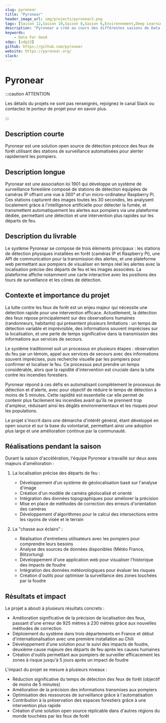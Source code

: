 ```yaml
---
slug: pyronear
title: "Pyronear"
header_image_url: img/projects/pyronear2.png
tags: [Saison 12,Saison 10,Saison 8,Saison 6,Environnement,Deep Learning,API,Computer Vision,Rasberry Pi,Dashboarding,Predictive modeling,Web development,Data aggregation,sdg13]
description: "Pyronear a créé au cours des différentes saisons de Data For Good un prototype pour détecter les départs d'incendie dans les forêts"
keywords:
    - Data For Good
sdgs: [sdg13]
github: https://github.com/pyronear
website: https://pyronear.org/
slack: 
---
```


# Pyronear

:::caution ATTENTION

Les détails du projets ne sont pas renseignés, rejoignez le canal Slack ou contactez le porteur de projet pour en savoir plus.

:::

## Description courte
Pyronear est une solution open source de détection précoce des feux de forêt utilisant des stations de surveillance automatisées pour alerter rapidement les pompiers.

## Description longue
Pyronear est une association loi 1901 qui développe un système de surveillance forestière composé de stations de détection équipées de caméras IP offrant une vue à 360° et d'un micro-ordinateur Raspberry Pi. Ces stations capturent des images toutes les 30 secondes, les analysent localement grâce à l'intelligence artificielle pour détecter la fumée, et transmettent automatiquement les alertes aux pompiers via une plateforme dédiée, permettant une détection et une intervention plus rapides sur les départs de feu.

## Description du livrable
Le système Pyronear se compose de trois éléments principaux : les stations de détection physiques installées en forêt (caméras IP et Raspberry Pi), une API de communication pour la transmission des alertes, et une plateforme web permettant aux pompiers de visualiser en temps réel les alertes avec la localisation précise des départs de feu et les images associées. La plateforme affiche notamment une carte interactive avec les positions des tours de surveillance et les cônes de détection.

## Contexte et importance du projet
La lutte contre les feux de forêt est un enjeu majeur qui nécessite une détection rapide pour une intervention efficace. Actuellement, la détection des feux repose principalement sur des observations humaines (randonneurs, habitants) qui présentent plusieurs limitations : un temps de détection variable et imprévisible, des informations souvent imprécises sur la localisation, et une perte de temps significative dans la transmission des informations aux services de secours.

Le système traditionnel suit un processus en plusieurs étapes : observation du feu par un témoin, appel aux services de secours avec des informations souvent imprécises, puis recherche visuelle par les pompiers pour confirmer et localiser le feu. Ce processus peut prendre un temps considérable, alors que la rapidité d'intervention est cruciale dans la lutte contre les incendies forestiers.

Pyronear répond à ces défis en automatisant complètement le processus de détection et d'alerte, avec pour objectif de réduire le temps de détection à moins de 5 minutes. Cette rapidité est essentielle car elle permet de contenir plus facilement les incendies avant qu'ils ne prennent trop d'ampleur, réduisant ainsi les dégâts environnementaux et les risques pour les populations.

Le projet s'inscrit dans une démarche d'intérêt général, étant développé en open source et sur la base du volontariat, permettant ainsi une adoption plus large et une amélioration continue par la communauté.

## Réalisations pendant la saison
Durant la saison d'accélération, l'équipe Pyronear a travaillé sur deux axes majeurs d'amélioration :

1. La localisation précise des départs de feu :
   - Développement d'un système de géolocalisation basé sur l'analyse d'image
   - Création d'un modèle de caméra géolocalisé et orienté
   - Intégration des données topographiques pour améliorer la précision
   - Mise en place de méthodes de correction des erreurs d'orientation des caméras
   - Développement d'algorithmes pour le calcul des intersections entre les rayons de visée et le terrain

2. La "chasse aux éclairs" :
   - Réalisation d'entretiens utilisateurs avec les pompiers pour comprendre leurs besoins
   - Analyse des sources de données disponibles (Météo France, Blitzortung)
   - Développement d'une application web pour visualiser l'historique des impacts de foudre
   - Intégration des données météorologiques pour évaluer les risques
   - Création d'outils pour optimiser la surveillance des zones touchées par la foudre

## Résultats et impact
Le projet a abouti à plusieurs résultats concrets :

- Amélioration significative de la précision de localisation des feux, passant d'une erreur de 925 mètres à 230 mètres grâce aux nouvelles méthodes de correction
- Déploiement du système dans trois départements en France et début d'internationalisation avec une première installation au Chili
- Développement d'une solution pour le suivi des impacts de foudre, deuxième cause majeure des départs de feu après les causes humaines
- Création d'outils permettant aux pompiers de surveiller efficacement les zones à risque jusqu'à 5 jours après un impact de foudre

L'impact du projet se mesure à plusieurs niveaux :
- Réduction significative du temps de détection des feux de forêt (objectif de moins de 5 minutes)
- Amélioration de la précision des informations transmises aux pompiers
- Optimisation des ressources de surveillance grâce à l'automatisation
- Contribution à la préservation des espaces forestiers grâce à une intervention plus rapide
- Création d'une solution open source réplicable dans d'autres régions du monde touchées par les feux de forêt

